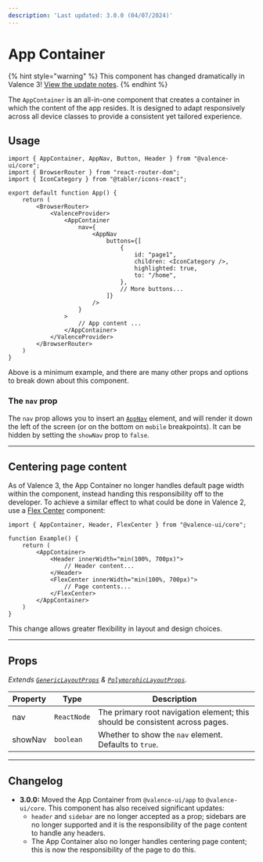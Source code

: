 ```yaml
---
description: 'Last updated: 3.0.0 (04/07/2024)'
---
```


# App Container

{% hint style="warning" %}
This component has changed dramatically in Valence 3! [View the update notes](../../../update-notes/3.0.0.md).
{% endhint %}

The `AppContainer` is an all-in-one component that creates a container in which the content of the app resides. It is designed to adapt responsively across all device classes to provide a consistent yet tailored experience.

## Usage

```tsx
import { AppContainer, AppNav, Button, Header } from "@valence-ui/core";
import { BrowserRouter } from "react-router-dom";
import { IconCategory } from "@tabler/icons-react";

export default function App() { 
    return ( 
        <BrowserRouter>
            <ValenceProvider>
                <AppContainer
                    nav={
                        <AppNav
                            buttons={[
                                {
                                    id: "page1",
                                    children: <IconCategory />,
                                    highlighted: true,
                                    to: "/home",
                                },
                                // More buttons...
                            ]}
                        />
                    }
                >
                    // App content ...
                </AppContainer>
            </ValenceProvider>
        </BrowserRouter>
    )
}
```

Above is a minimum example, and there are many other props and options to break down about this component.

### The `nav` prop

The `nav` prop allows you to insert an [`AppNav`](../navigation/nav.md) element, and will render it down the left of the screen (or on the bottom on `mobile` breakpoints). It can be hidden by setting the `showNav` prop to `false`.

***

## Centering page content

As of Valence 3, the App Container no longer handles default page width within the component, instead handing this responsibility off to the developer. To achieve a similar effect to what could be done in Valence 2, use a [Flex Center](flex/flex-center.md) component:

```tsx
import { AppContainer, Header, FlexCenter } from "@valence-ui/core";

function Example() { 
    return ( 
        <AppContainer>
            <Header innerWidth="min(100%, 700px)">
                // Header content...
            </Header>
            <FlexCenter innerWidth="min(100%, 700px)">
                // Page contents...    
            </FlexCenter>
        </AppContainer>
    )
}
```

This change allows greater flexibility in layout and design choices.

***

## Props

_Extends_ [_`GenericLayoutProps`_](./) _&_ [_`PolymorphicLayoutProps`_](../../../valence-utils/generics/polymorphic.md)_._

| Property | Type        | Description                                                                  |
| -------- | ----------- | ---------------------------------------------------------------------------- |
| nav      | `ReactNode` | The primary root navigation element; this should be consistent across pages. |
| showNav  | `boolean`   | Whether to show the `nav` element. Defaults to `true`.                       |

***

## Changelog

* **3.0.0:** Moved the App Container from `@valence-ui/app` to `@valence-ui/core`. This component has also received significant updates:
  * `header` and `sidebar` are no longer accepted as a prop; sidebars are no longer supported and it is the responsibility of the page content to handle any headers.
  * The App Container also no longer handles centering page content; this is now the responsibility of the page to do this.
